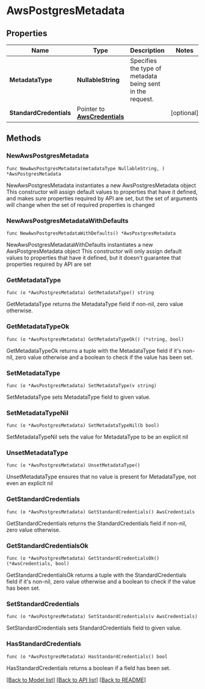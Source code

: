 # AwsPostgresMetadata

## Properties

Name | Type | Description | Notes
------------ | ------------- | ------------- | -------------
**MetadataType** | **NullableString** | Specifies the type of metadata being sent in the request. | 
**StandardCredentials** | Pointer to [**AwsCredentials**](AwsCredentials.md) |  | [optional] 

## Methods

### NewAwsPostgresMetadata

`func NewAwsPostgresMetadata(metadataType NullableString, ) *AwsPostgresMetadata`

NewAwsPostgresMetadata instantiates a new AwsPostgresMetadata object
This constructor will assign default values to properties that have it defined,
and makes sure properties required by API are set, but the set of arguments
will change when the set of required properties is changed

### NewAwsPostgresMetadataWithDefaults

`func NewAwsPostgresMetadataWithDefaults() *AwsPostgresMetadata`

NewAwsPostgresMetadataWithDefaults instantiates a new AwsPostgresMetadata object
This constructor will only assign default values to properties that have it defined,
but it doesn't guarantee that properties required by API are set

### GetMetadataType

`func (o *AwsPostgresMetadata) GetMetadataType() string`

GetMetadataType returns the MetadataType field if non-nil, zero value otherwise.

### GetMetadataTypeOk

`func (o *AwsPostgresMetadata) GetMetadataTypeOk() (*string, bool)`

GetMetadataTypeOk returns a tuple with the MetadataType field if it's non-nil, zero value otherwise
and a boolean to check if the value has been set.

### SetMetadataType

`func (o *AwsPostgresMetadata) SetMetadataType(v string)`

SetMetadataType sets MetadataType field to given value.


### SetMetadataTypeNil

`func (o *AwsPostgresMetadata) SetMetadataTypeNil(b bool)`

 SetMetadataTypeNil sets the value for MetadataType to be an explicit nil

### UnsetMetadataType
`func (o *AwsPostgresMetadata) UnsetMetadataType()`

UnsetMetadataType ensures that no value is present for MetadataType, not even an explicit nil
### GetStandardCredentials

`func (o *AwsPostgresMetadata) GetStandardCredentials() AwsCredentials`

GetStandardCredentials returns the StandardCredentials field if non-nil, zero value otherwise.

### GetStandardCredentialsOk

`func (o *AwsPostgresMetadata) GetStandardCredentialsOk() (*AwsCredentials, bool)`

GetStandardCredentialsOk returns a tuple with the StandardCredentials field if it's non-nil, zero value otherwise
and a boolean to check if the value has been set.

### SetStandardCredentials

`func (o *AwsPostgresMetadata) SetStandardCredentials(v AwsCredentials)`

SetStandardCredentials sets StandardCredentials field to given value.

### HasStandardCredentials

`func (o *AwsPostgresMetadata) HasStandardCredentials() bool`

HasStandardCredentials returns a boolean if a field has been set.


[[Back to Model list]](../README.md#documentation-for-models) [[Back to API list]](../README.md#documentation-for-api-endpoints) [[Back to README]](../README.md)


